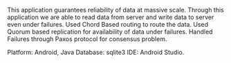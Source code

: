 This application guarantees reliability of data at massive scale.
Through this application we are able to read data from server and write data to server even under failures.
Used Chord Based routing to route the data.
Used Quorum based replication for availability of data under failures.
Handled Failures through Paxos protocol for consensus problem.

Platform: Android, Java
Database: sqlite3
IDE: Android Studio.
